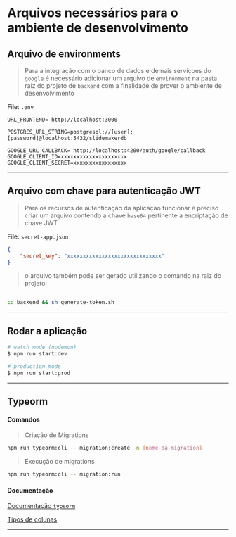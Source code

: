 # Arquivos necessários para o ambiente de desenvolvimento
## Arquivo de environments 

> Para a integração com o banco de dados
> e demais serviçoes do `google`
> é necessário adicionar um arquivo de `environment` na pasta
> raiz do projeto de `backend` com a finalidade de prover
> o ambiente de desenvolvimento

File: `.env`

```
URL_FRONTEND= http://localhost:3000

POSTGRES_URL_STRING=postgresql://[user]:[password]@localhost:5432/slidemakerdb

GOOGLE_URL_CALLBACK= http://localhost:4200/auth/google/callback
GOOGLE_CLIENT_ID=xxxxxxxxxxxxxxxxxxxxx
GOOGLE_CLIENT_SECRET=xxxxxxxxxxxxxxxxx
```

---

## Arquivo com chave para autenticação JWT

> Para os recursos de autenticação da aplicação funcionar
> é preciso criar um arquivo contendo a chave `base64` pertinente
> a encriptação de chave JWT 

File: `secret-app.json`

```json
{
    "secret_key": "xxxxxxxxxxxxxxxxxxxxxxxxxxxxxx"
}
```

> o arquivo também pode ser gerado utilizando o 
> comando na raiz do projeto:

```sh

cd backend && sh generate-token.sh

```
---

## Rodar a aplicação

```bash
# watch mode (nodemon)
$ npm run start:dev

# production mode
$ npm run start:prod
```
---

## Typeorm
#### Comandos
> Criação de Migrations

```bash
npm run typeorm:cli -- migration:create -n [nome-da-migration]
```

> Execução de migrations

```bash
npm run typeorm:cli -- migration:run
```
#### Documentação
[Documentação `typeorm`](https://github.com/typeorm/typeorm/blob/master/src/driver/types/ColumnTypes.ts)

[Tipos de colunas](https://github.com/typeorm/typeorm/blob/master/src/driver/types/ColumnTypes.ts)

---


